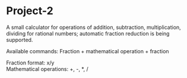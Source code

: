 # Project-2

A small calculator for operations of addition, subtraction, multiplication, dividing for rational numbers; automatic fraction reduction is being supported.

Available commands:
Fraction + mathematical operation + fraction

Fraction format: x/y   
Mathematical operations: +, -, *, /
